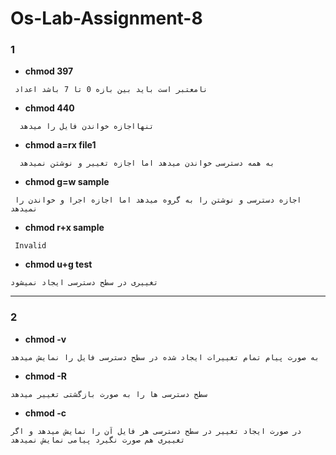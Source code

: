 # Os-Lab-Assignment-8

### 1
- **chmod 397**

 ```shell
  نامعتبر است باید بین بازه 0 تا 7 باشد اعداد 
```
- **chmod 440**
 ```shell
   تنهااجازه خواندن فایل را میدهد  
 ```
- **chmod a=rx file1**
 ```shell
   به همه دسترسی خواندن میدهد اما اجازه تغییر و نوشتن نمیدهد
```
- **chmod g=w sample**
 ```shell
  اجازه دسترسی و نوشتن را به گروه میدهد اما اجازه اجرا و خواندن را نمیدهد
  ```
- **chmod r+x sample**
 ```shell
  Invalid
   ```
   
 - **chmod u+g test**
  ```shell
تغییری در سطح دسترسی ایجاد نمیشود
   ```
___________________________________________________________________________________________________________________________________________________________________________
 
### 2
- **chmod -v**
```shell
به صورت پیام تمام تغییرات ایجاد شده در سطح دسترسی فایل را نمایش میدهد
```
- **chmod -R**
```shell
سطح دسترسی ها را به صورت بازگشتی تغییر میدهد
```
- **chmod -c**
 ```shell
در صورت ایجاد تغییر در سطح دسترسی هر فایل آن را نمایش میدهد و اگر تغییری هم صورت نگیرد پیامی نمایش نمیدهد
```

